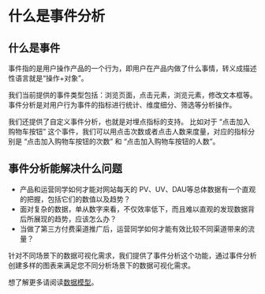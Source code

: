 # 什么是事件分析

## **什么是事件** <a id="1-1"></a>

事件指的是用户操作产品的一个行为，即用户在产品内做了什么事情，转义成描述性语言就是“操作+对象”。

我们当前提供的事件类型包括：浏览页面，点击元素，浏览元素，修改文本框等。事件分析是对用户行为事件的指标进行统计、维度细分、筛选等分析操作。

我们还提供了自定义事件分析，也就是对埋点指标的支持。 比如对于 “点击加入购物车按钮” 这个事件，我们可以用点击次数或者点击人数来度量，对应的指标分别是 “点击加入购物车按钮的次数” 和 “点击加入购物车按钮的人数”。

## **事件分析能解决什么问题** <a id="1-2"></a>

* 产品和运营同学如何才能对网站每天的 PV、UV、DAU等总体数据有一个直观的把握，包括它们的数值以及趋势？
* 面对复杂的数据，单从数字来看，不仅效率低下，而且难以直观的发现数据背后所展现的趋势，应该怎么办？
* 当做了第三方付费渠道推广后，运营同学如何才能有效比较不同渠道带来的流量？

针对不同场景下的数据可视化需求，我们提供了事件分析这个功能，通过事件分析创建多样的图表来满足您不同分析场景下的数据可视化需求。

想了解更多请阅读[数据模型](../../../introduction/datamodel/)。

**​**

